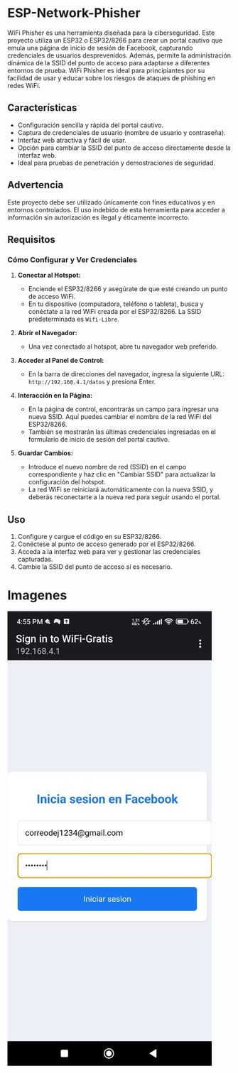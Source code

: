 # ESP-Network-Phisher
WiFi Phisher es una herramienta diseñada para la ciberseguridad. Este proyecto utiliza un ESP32 o ESP32/8266 para crear un portal cautivo que emula una página de inicio de sesión de Facebook, capturando credenciales de usuarios desprevenidos. Además, permite la administración dinámica de la SSID del punto de acceso para adaptarse a diferentes entornos de prueba. WiFi Phisher es ideal para principiantes por su facilidad de usar y educar sobre los riesgos de ataques de phishing en redes WiFi.


## Características

- Configuración sencilla y rápida del portal cautivo.
- Captura de credenciales de usuario (nombre de usuario y contraseña).
- Interfaz web atractiva y fácil de usar.
- Opción para cambiar la SSID del punto de acceso directamente desde la interfaz web.
- Ideal para pruebas de penetración y demostraciones de seguridad.

## Advertencia

Este proyecto debe ser utilizado únicamente con fines educativos y en entornos controlados. El uso indebido de esta herramienta para acceder a información sin autorización es ilegal y éticamente incorrecto.

## Requisitos

### Cómo Configurar y Ver Credenciales

1. **Conectar al Hotspot:**
   - Enciende el ESP32/8266 y asegúrate de que esté creando un punto de acceso WiFi.
   - En tu dispositivo (computadora, teléfono o tableta), busca y conéctate a la red WiFi creada por el ESP32/8266. La SSID predeterminada es `Wifi-Libre`.

2. **Abrir el Navegador:**
   - Una vez conectado al hotspot, abre tu navegador web preferido.

3. **Acceder al Panel de Control:**
   - En la barra de direcciones del navegador, ingresa la siguiente URL: `http://192.168.4.1/datos` y presiona Enter.

4. **Interacción en la Página:**
   - En la página de control, encontrarás un campo para ingresar una nueva SSID. Aquí puedes cambiar el nombre de la red WiFi del ESP32/8266.
   - También se mostrarán las últimas credenciales ingresadas en el formulario de inicio de sesión del portal cautivo.

5. **Guardar Cambios:**
   - Introduce el nuevo nombre de red (SSID) en el campo correspondiente y haz clic en "Cambiar SSID" para actualizar la configuración del hotspot.
   - La red WiFi se reiniciará automáticamente con la nueva SSID, y deberás reconectarte a la nueva red para seguir usando el portal.

## Uso

1. Configure y cargue el código en su ESP32/8266.
2. Conéctese al punto de acceso generado por el ESP32/8266.
3. Acceda a la interfaz web para ver y gestionar las credenciales capturadas.
4. Cambie la SSID del punto de acceso si es necesario.

# Imagenes
![Texto alternativo](photo_4978734997741612656_y.jpg)

